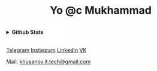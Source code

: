 <h1 align="center"> Yo @c Mukhammad </h1>

<details>
<summary> <b>Github Stats</b> <img align="center" alt="center" src="./content/github.svg"/> </summary>
    
<br />
    
<a href="#">
    <img align="center" alt="Mukhammad Khojiakbar's Overall GitHub Stats" src="https://github-readme-stats.vercel.app/api?username=khusanov-m&count_private=true&hide_border=true&show_icons=true&title_color=333&icon_color=111&text_color=444&bg_color=135,bdc3c7,2c3e50" />
  </a>
    
<a href="#">
    <img align="center" alt="Mukhammad Khojiakbar's Most Used Languages" src="https://github-readme-stats.vercel.app/api/top-langs/?username=khusanov-m&layout=compact&langs_count=10&hide_border=true&show_icons=true&title_color=333&icon_color=111&text_color=444&bg_color=135,bdc3c7,2c3e50" />
  </a>
</details>

<a href="https://t.me/khusanov_m_r">Telegram</a>
<a href="https://www.instagram.com/khusanov.m.r/">Instagram</a>
<a href="https://www.linkedin.com/in/mukhammadkhojiakbar-khusanov/">LinkedIn</a>
<a href="https://vk.com/khusanov_m_r">VK</a>

Mail: khusanov.it.tech@gmail.com
